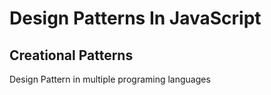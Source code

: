 # Design Patterns In JavaScript
## Creational Patterns
Design Pattern in multiple programing languages